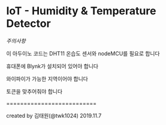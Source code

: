 # IoT - Humidity & Temperature Detector

*주의사항*

이 아두이노 코드는 DHT11 온습도 센서와 nodeMCU를 필요로 합니다

휴대폰에 Blynk가 설치되어 있어야 합니다

와이파이가 가능한 지역이어야 합니다

토큰을 맞추어줘야 합니다

==========================

created by 김태원(@twk1024) 2019.11.7
